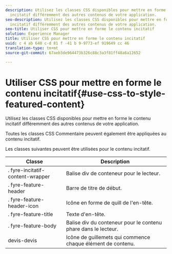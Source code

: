 ```yaml
---
description: Utilisez les classes CSS disponibles pour mettre en forme le contenu
  incitatif différemment des autres contenus de votre application.
seo-description: Utilisez les classes CSS disponibles pour mettre en forme le contenu
  incitatif différemment des autres contenus de votre application.
seo-title: Utiliser CSS pour mettre en forme le contenu incitatif
solution: Experience Manager
title: Utiliser CSS pour mettre en forme le contenu incitatif
uuid: c 4 ab 648 c-d 81 f -41 b 9-9773-ef 919649 cc 46
translation-type: tm+mt
source-git-commit: 67aeb3de964473b326c88c3a3f81ff48a6a12652

---
```



# Utiliser CSS pour mettre en forme le contenu incitatif{#use-css-to-style-featured-content}

Utilisez les classes CSS disponibles pour mettre en forme le contenu incitatif différemment des autres contenus de votre application.

Toutes les classes CSS Commentaire peuvent également être appliquées au contenu incitatif.

Les classes suivantes peuvent être utilisées pour le contenu incitatif.

| Classe | Description |
|---|---|
| . fyre-incitatif-content-wrapper | Balise div de conteneur pour le lecteur. |
| . fyre-feature-header | Barre de titre de début. |
| . fyre-feature-header-icon | Icône en forme de quill de l'en-tête. |
| . fyre-feature-title | Texte d'en-tête. |
| . fyre-feature-body | Balise div du conteneur pour le contenu phare dans le lecteur. |
| devis-devis | Icône de guillemets qui commence chaque élément de contenu. |

